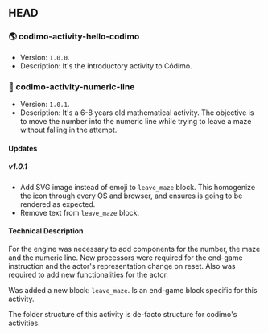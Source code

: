 ## HEAD

### 🌎 codimo-activity-hello-codimo

- Version: `1.0.0`.
- Description: It's the introductory activity to Códimo.

### 📏 codimo-activity-numeric-line

- Version: `1.0.1`.
- Description: It's a 6-8 years old mathematical activity. The objective is to move the number into the numeric line while trying to leave a maze without falling in the attempt.

#### Updates

##### v1.0.1

- Add SVG image instead of emoji to `leave_maze` block. This homogenize the icon through every OS and browser, and ensures is going to be rendered as expected.
- Remove text from `leave_maze` block.

#### Technical Description

For the engine was necessary to add components for the number, the maze and the numeric line. New processors were required for the end-game instruction and the actor's representation change on reset. Also was required to add new functionalities for the actor.

Was added a new block: `leave_maze`. Is an end-game block specific for this activity.

The folder structure of this activity is de-facto structure for codimo's activities.
